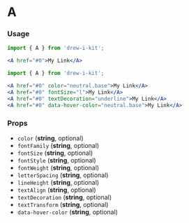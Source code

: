 # A

### Usage

```jsx
import { A } from 'drew-i-kit';

<A href="#0">My Link</A>
```

```jsx
import { A } from 'drew-i-kit';

<A href="#0" color="neutral.base">My Link</A>
<A href="#0" fontSize="l">My Link</A>
<A href="#0" textDecoration="underline">My Link</A>
<A href="#0" data-hover-color="neutral.base">My Link</A>
```

### Props

- `color` (**string**, optional)
- `fontFamily` (**string**, optional)
- `fontSize` (**string**, optional)
- `fontStyle` (**string**, optional)
- `fontWeight` (**string**, optional)
- `letterSpacing` (**string**, optional)
- `lineHeight` (**string**, optional)
- `textAlign` (**string**, optional)
- `textDecoration` (**string**, optional)
- `textTransform` (**string**, optional)
- `data-hover-color` (**string**, optional)